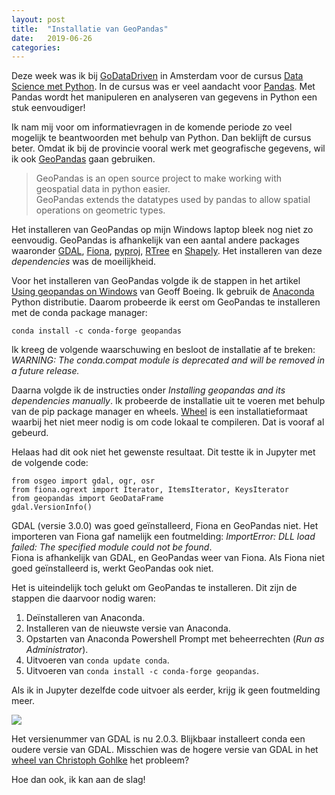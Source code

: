 ```yaml
---
layout: post
title:  "Installatie van GeoPandas"
date:   2019-06-26 
categories: 
---
```


Deze week was ik bij [GoDataDriven](https://godatadriven.com/) in Amsterdam voor de cursus [Data Science met Python](https://training.xebia.com/data-science/data-science-with-python). In de cursus was er veel aandacht voor [Pandas](https://pandas.pydata.org/). Met Pandas wordt het manipuleren en analyseren van gegevens in Python een stuk eenvoudiger! 

Ik nam mij voor om informatievragen in de komende periode zo veel mogelijk te beantwoorden met behulp van Python. Dan beklijft de cursus beter. Omdat ik bij de provincie vooral werk met geografische gegevens, wil ik ook [GeoPandas](http://geopandas.org/) gaan gebruiken. 

>GeoPandas is an open source project to make working with geospatial data in python easier.         
>GeoPandas extends the datatypes used by pandas to allow spatial operations on geometric types.       

Het installeren van GeoPandas op mijn Windows laptop bleek nog niet zo eenvoudig. GeoPandas is afhankelijk van een aantal andere packages waaronder [GDAL](https://pypi.org/project/GDAL/), [Fiona](https://pypi.org/project/Fiona/), [pyproj](https://pypi.org/project/pyproj/), [RTree](https://pypi.org/project/Rtree/) en [Shapely](https://pypi.org/project/Shapely/). Het installeren van deze _dependencies_ was de moeilijkheid.   

Voor het installeren van GeoPandas volgde ik de stappen in het artikel [Using geopandas on Windows](https://geoffboeing.com/2014/09/using-geopandas-windows/) van Geoff Boeing. Ik gebruik de [Anaconda](https://www.anaconda.com/distribution/) Python distributie. Daarom probeerde ik eerst om GeoPandas te installeren met de conda package manager:

```
conda install -c conda-forge geopandas
```

Ik kreeg de volgende waarschuwing en besloot de installatie af te breken:    
_WARNING: The conda.compat module is deprecated and will be removed in a future release._

Daarna volgde ik de instructies onder _Installing geopandas and its dependencies manually_. Ik probeerde de installatie uit te voeren met behulp van de pip package manager en wheels. [Wheel](https://pythonwheels.com/) is een installatieformaat waarbij het niet meer nodig is om code lokaal te compileren. Dat is vooraf al gebeurd.

Helaas had dit ook niet het gewenste resultaat. Dit testte ik in Jupyter met de volgende code:

```
from osgeo import gdal, ogr, osr         
from fiona.ogrext import Iterator, ItemsIterator, KeysIterator         
from geopandas import GeoDataFrame         
gdal.VersionInfo()       
```
 
 GDAL (versie 3.0.0) was goed geïnstalleerd, Fiona en GeoPandas niet. Het importeren van Fiona gaf namelijk een foutmelding: _ImportError: DLL load failed: The specified module could not be found_.      
Fiona is afhankelijk van GDAL, en GeoPandas weer van Fiona. Als Fiona niet goed geïnstalleerd is, werkt GeoPandas ook niet.

Het is uiteindelijk toch gelukt om GeoPandas te installeren. Dit zijn de stappen die daarvoor nodig waren:    
1. Deïnstalleren van Anaconda.
2. Installeren van de nieuwste versie van Anaconda.
4. Opstarten van Anaconda Powershell Prompt met beheerrechten (_Run as Administrator_).
5. Uitvoeren van `conda update conda`.
6. Uitvoeren van `conda install -c conda-forge geopandas`. 

Als ik in Jupyter dezelfde code uitvoer als eerder, krijg ik geen foutmelding meer. 

![]({{site.url}}/assets/img/2019-06-26/img01.png) 

Het versienummer van GDAL is nu 2.0.3. Blijkbaar installeert conda een oudere versie van GDAL. Misschien was de hogere versie van GDAL in het [wheel van Christoph Gohlke](https://www.lfd.uci.edu/~gohlke/pythonlibs/#gdal) het probleem? 

Hoe dan ook, ik kan aan de slag!